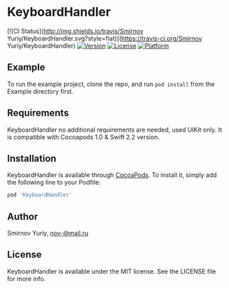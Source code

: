 # KeyboardHandler

[![CI Status](http://img.shields.io/travis/Smirnov Yuriy/KeyboardHandler.svg?style=flat)](https://travis-ci.org/Smirnov Yuriy/KeyboardHandler)
[![Version](https://img.shields.io/cocoapods/v/KeyboardHandler.svg?style=flat)](http://cocoapods.org/pods/KeyboardHandler)
[![License](https://img.shields.io/cocoapods/l/KeyboardHandler.svg?style=flat)](http://cocoapods.org/pods/KeyboardHandler)
[![Platform](https://img.shields.io/cocoapods/p/KeyboardHandler.svg?style=flat)](http://cocoapods.org/pods/KeyboardHandler)

## Example

To run the example project, clone the repo, and run `pod install` from the Example directory first.

## Requirements

KeyboardHandler no additional requirements are needed, used UIKit only. It is compatible with Cocoapods 1.0 & Swift 2.2 version.

## Installation

KeyboardHandler is available through [CocoaPods](http://cocoapods.org). To install
it, simply add the following line to your Podfile:

```ruby
pod 'KeyboardHandler'
```

## Author

Smirnov Yuriy, nov-@mail.ru

## License

KeyboardHandler is available under the MIT license. See the LICENSE file for more info.
